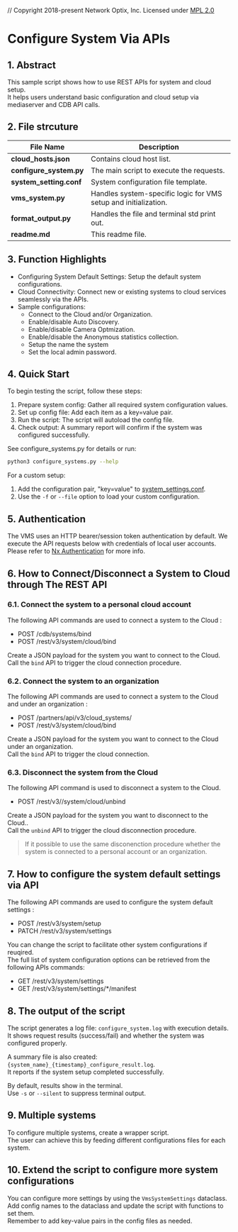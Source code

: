 // Copyright 2018-present Network Optix, Inc.
Licensed under [MPL 2.0](https://www.mozilla.org/MPL/2.0/)

# Configure System Via APIs

## 1. Abstract

This sample script shows how to use REST APIs for system and cloud setup.  
It helps users understand basic configuration and cloud setup via mediaserver and CDB API calls.

## 2. File strcuture

| File Name               | Description |
| ----------------------- | --------------------------------------------------------------- |
| **cloud_hosts.json**    | Contains cloud host list.                                       |
| **configure_system.py** | The main script to execute the requests.                        |
| **system_setting.conf** | System configuration file template.                             |
| **vms_system.py**       | Handles system-specific logic for VMS setup and initialization. |
| **format_output.py**    | Handles the file and terminal std print out.                    |
| **readme.md**           | This readme file.                                               |

## 3. Function Highlights

* Configuring System Default Settings: Setup the default system configurations.
* Cloud Connectivity: Connect new or existing systems to cloud services seamlessly via the APIs.
* Sample configurations:
    * Connect to the Cloud and/or Organization.
    * Enable/disable Auto Discovery.
    * Enable/disable Camera Optmization.
    * Enable/disable the Anonymous statistics collection.
    * Setup the name the system
    * Set the local admin password.

## 4. Quick Start

To begin testing the script, follow these steps:

1. Prepare system config: Gather all required system configuration values.
2. Set up config file: Add each item as a key=value pair.
3. Run the script: The script will autoload the config file.
4. Check output: A summary report will confirm if the system was configured successfully.

See configure_systems.py for details or run:

```bash
python3 configure_systems.py --help
```

For a custom setup:

1. Add the configuration pair, "key=value" to [system_settings.conf](system_settings.conf).
2. Use the `-f` or `--file` option to load your custom configuration.

## 5. Authentication

The VMS uses an HTTP bearer/session token authentication by default.
We execute the API requests below with credentials of local user accounts.
Please refer to
[Nx Authentication](https://support.networkoptix.com/hc/en-us/articles/4410505014423-Nx-Meta-Authentication)
for more info.

## 6. How to Connect/Disconnect a System to Cloud through The REST API

### 6.1. Connect the system to a personal cloud account

The following API commands are used to connect a system to the Cloud :

* POST /cdb/systems/bind
* POST /rest/v3/system/cloud/bind

Create a JSON payload for the system you want to connect to the Cloud.  
Call the `bind` API to trigger the cloud connection procedure.

### 6.2. Connect the system to an organization

The following API commands are used to connect a system to the Cloud and under an organization :

* POST /partners/api/v3/cloud_systems/
* POST /rest/v3/system/cloud/bind

Create a JSON payload for the system you want to connect to the Cloud under an organization.  
Call the `bind` API to trigger the cloud connection.  

### 6.3. Disconnect the system from the Cloud

The following API command is used to disconnect a system to the Cloud.

* POST /rest/v3//system/cloud/unbind

Create a JSON payload for the system you want to disconnect to the Cloud..  
Call the `unbind` API to trigger the cloud disconnection procedure.

> If it possible to use the same disconenction procedure whether the system is
connected to a personal account or an organization.

## 7. How to configure the system default settings via API

The following API commands are used to configure the system default settings :

* POST /rest/v3/system/setup
* PATCH /rest/v3/system/settings

You can change the script to facilitate other system configurations if reuqired.  
The full list of system configuration options can be retrieved from the following APIs commands:

* GET /rest/v3/system/settings
* GET /rest/v3/system/settings/*/manifest

## 8. The output of the script

The script generates a log file: `configure_system.log` with execution details.  
It shows request results (success/fail) and whether the system was configured properly.  

A summary file is also created: `{system_name}_{timestamp}_configure_result.log`.  
It reports if the system setup completed successfully.  

By default, results show in the terminal.  
Use `-s` or `--silent` to suppress terminal output.

## 9. Multiple systems

To configure multiple systems, create a wrapper script.  
The user can achieve this by feeding different configurations files for each system.

## 10. Extend the script to configure more system configurations

You can configure more settings by using the `VmsSystemSettings` dataclass.  
Add config names to the dataclass and update the script with functions to set them.  
Remember to add key-value pairs in the config files as needed.
